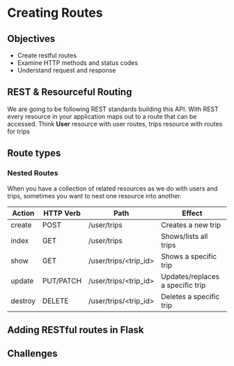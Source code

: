 # Creating Routes


## Objectives

- Create restful routes
- Examine HTTP methods and status codes
- Understand request and response


## REST & Resourceful Routing

We are going to be following REST standards building this API.
With REST every resource in your application maps out to a route that can be accessed.
Think **User** resource with user routes, trips resource with routes for trips


## Route types
### Nested Routes

When you have a collection of related resources as we do with users and trips, sometimes you want to nest one resource into another.

| Action  	| HTTP Verb 	| Path             	| Effect                           	        |
|---------	|-----------	|------------------	|-------------------------------------------|
| create  	| POST      	| /user/trips           	| Creates a new trip               	|
| index   	| GET       	| /user/trips           	| Shows/lists all trips            	|
| show    	| GET       	| /user/trips/<trip_id> 	| Shows a specific trip            	|
| update  	| PUT/PATCH 	| /user/trips/<trip_id> 	| Updates/replaces a specific trip 	|
| destroy 	| DELETE    	| /user/trips/<trip_id> 	| Deletes a specific trip          	|


## Adding RESTful routes in Flask


## Challenges
